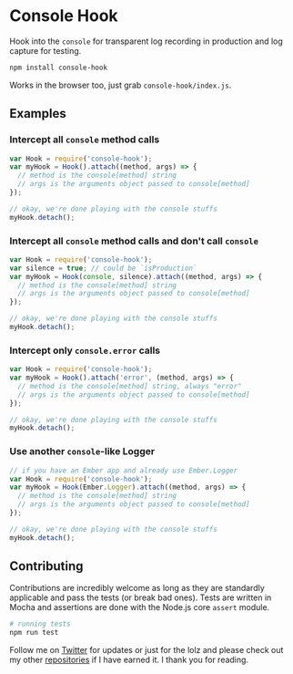 # Console Hook

Hook into the `console` for transparent log recording in production and log capture for testing.

```sh
npm install console-hook
```

Works in the browser too, just grab `console-hook/index.js`.

## Examples

### Intercept all `console` method calls

```js
var Hook = require('console-hook');
var myHook = Hook().attach((method, args) => {
  // method is the console[method] string
  // args is the arguments object passed to console[method]
});

// okay, we're done playing with the console stuffs
myHook.detach();
```

### Intercept all `console` method calls and don't call `console`

```js
var Hook = require('console-hook');
var silence = true; // could be `isProduction`
var myHook = Hook(console, silence).attach((method, args) => {
  // method is the console[method] string
  // args is the arguments object passed to console[method]
});

// okay, we're done playing with the console stuffs
myHook.detach();
```

### Intercept only `console.error` calls

```js
var Hook = require('console-hook');
var myHook = Hook().attach('error', (method, args) => {
  // method is the console[method] string, always "error"
  // args is the arguments object passed to console[method]
});

// okay, we're done playing with the console stuffs
myHook.detach();
```

### Use another `console`-like Logger

```js
// if you have an Ember app and already use Ember.Logger
var Hook = require('console-hook');
var myHook = Hook(Ember.Logger).attach((method, args) => {
  // method is the console[method] string
  // args is the arguments object passed to console[method]
});

// okay, we're done playing with the console stuffs
myHook.detach();
```

## Contributing

Contributions are incredibly welcome as long as they are standardly applicable
and pass the tests (or break bad ones). Tests are written in Mocha and
assertions are done with the Node.js core `assert` module.

```bash
# running tests
npm run test
```

Follow me on [Twitter](https://twitter.com/compooter) for updates or just for
the lolz and please check out my other [repositories](https://github.com/andrejewski)
 if I have earned it. I thank you for reading.

